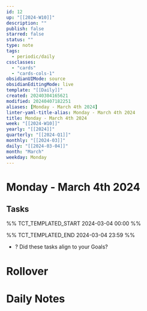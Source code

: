 ```yaml
---
id: 12
up: "[[2024-W10]]"
description: ""
publish: false
starred: false
status: ""
type: note
tags:
  - periodic/daily
cssclasses:
  - "cards"
  - "cards-cols-1"
obsidianUIMode: source
obsidianEditingMode: live
template: "[[Daily]]"
created: 20240304165621
modified: 20240407182251
aliases: [Monday - March 4th 2024]
linter-yaml-title-alias: Monday - March 4th 2024
title: Monday - March 4th 2024
week: "[[2024-W10]]"
yearly: "[[2024]]"
quarterly: "[[2024-Q1]]"
monthly: "[[2024-03]]"
daily: "[[2024-03-04]]"
month: "March"
weekday: Monday
---
```


# Monday - March 4th 2024

## Tasks

%% TCT_TEMPLATED_START 2024-03-04 00:00 %%

%% TCT_TEMPLATED_END 2024-03-04 23:59 %%
- ? Did these tasks align to your Goals?

# Rollover

# Daily Notes
